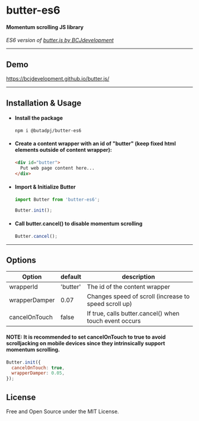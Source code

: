 # butter-es6

#### Momentum scrolling JS library

_ES6 version of [butter.js by BCJdevelopment](https://github.com/BCJdevelopment/butter.js)_

---

## Demo

https://bcjdevelopment.github.io/butter.js/

---

## Installation & Usage

- #### Install the package

  ```
  npm i @butadpj/butter-es6
  ```

- #### Create a content wrapper with an id of "butter" (keep fixed html elements outside of content wrapper):

  ```HTML
  <div id="butter">
    Put web page content here...
  </div>
  ```

- #### Import & Initialize Butter

  ```javascript
  import Butter from 'butter-es6';

  Butter.init();
  ```

- #### Call butter.cancel() to disable momentum scrolling

  ```javascript
  Butter.cancel();
  ```

---

## Options

| Option        | default  | description                                            |
| ------------- | -------- | ------------------------------------------------------ |
| wrapperId     | 'butter' | The id of the content wrapper                          |
| wrapperDamper | 0.07     | Changes speed of scroll (increase to speed scroll up)  |
| cancelOnTouch | false    | If true, calls butter.cancel() when touch event occurs |

#### NOTE: It is recommended to set cancelOnTouch to true to avoid scrolljacking on mobile devices since they intrinsically support momentum scrolling.

```javascript
Butter.init({
  cancelOnTouch: true,
  wrapperDamper: 0.05,
});
```

## License

Free and Open Source under the MIT License.
